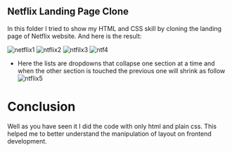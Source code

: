 ## Netflix Landing Page Clone
 In this folder I tried to show my HTML and CSS skill by cloning the landing page of Netflix website. And here is the result:

 ![netflix1](https://github.com/user-attachments/assets/3d476044-0344-479b-97ab-85bde9edc4fa)
 ![ntflix2](https://github.com/user-attachments/assets/f9a28d19-099d-4ced-84b3-a8f6a70b1ebe)
 ![ntfilx3](https://github.com/user-attachments/assets/ad90a92d-b49d-47a4-903b-ee4af8adde2c)
 ![ntf4](https://github.com/user-attachments/assets/10260840-b8d9-4b85-b11c-1e6e46387e2b)

 - Here the lists are dropdowns that collapse one section at a time and when the other section is touched the previous one will shrink as follow
 ![ntflix5](https://github.com/user-attachments/assets/4d50eb1c-5ee4-4c8f-a1ef-1d7f8a8b0ae9)

# Conclusion
Well as you have seen it I did the code with only html and plain css. This helped me to better understand the manipulation of layout on frontend development.
